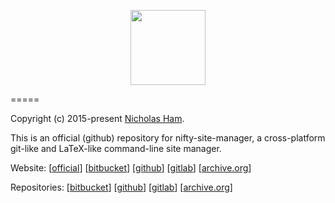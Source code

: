 <p align="center">
    <img src="https://raw.githubusercontent.com/nifty-site-manager/nsm/master/nsm.png" width='120'/>
</p>

=====

Copyright (c) 2015-present [Nicholas Ham](https://n-ham.com).

This is an official (github) repository for nifty-site-manager, a cross-platform git-like and LaTeX-like command-line site manager.


Website:
\[[official](https://nifty-site-manager.com)\] \[[bitbucket](https://nifty-site-manager.bitbucket.io)\] \[[github](https://nifty-site-manager.github.io)\] \[[gitlab](https://nifty-site-manager.gitlab.io)\] \[[archive.org](https://web.archive.org/web/https://www.nifty-site-manager.com/)\]

Repositories:
\[[bitbucket](https://bitbucket.com/nifty-site-manager/nsm)\] \[[github](https://github.com/nifty-site-manager/nsm)\] \[[gitlab](https://gitlab.com/nifty-site-manager/nsm)\] \[[archive.org](https://web.archive.org/web/https://gitlab.com/nifty-site-manager/nsm)\]

